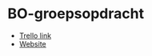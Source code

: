 # BO-groepsopdracht

- [Trello link](https://trello.com/b/UmXvFYrQ/eryk-en-damian-bo-goede)
- [Website](https://35810.hosts2.ma-cloud.nl/videogamemuseum/)
